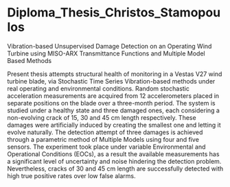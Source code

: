 # Diploma_Thesis_Christos_Stamopoulos
Vibration-based Unsupervised Damage Detection on an Operating Wind Turbine using MISO-ARX Transmittance Functions and Multiple Model Based Methods

Present thesis attempts structural health of monitoring in a Vestas V27 wind turbine blade, via Stochastic Time Series Vibration-based methods under real operating and environmental 
conditions. Random stochastic acceleration measurements are acquired from 12 accelerometers placed in separate positions on the blade over a three-month period. 
The system is studied under a healthy state and three damaged ones, each considering a non-evolving crack of 15, 30 and 45 cm length respectively. These damages were 
artificially induced by creating the smallest one and letting it evolve naturally. The detection attempt of three damages is achieved through a parametric method of 
Multiple Models using four and five sensors. The experiment took place under variable Environmental and Operational Conditions (EOCs), as a result the available 
measurements has a significant level of uncertainty and noise hindering the detection problem. Nevertheless, cracks of 30 and 45 cm length are successfully detected 
with high true positive rates over low false alarms.
